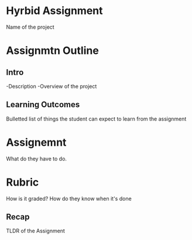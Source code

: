 # Hyrbid Assignment

Name of the project

# Assignmtn Outline #

## Intro ##

-Description
-Overview of the project

## Learning Outcomes ##

Bulletted list of things the student can expect to learn from the assignment

# Assignemnt #

What do they have to do. 

# Rubric #

How is it graded? How do they know when it's done

## Recap ##

TLDR of the Assignment

